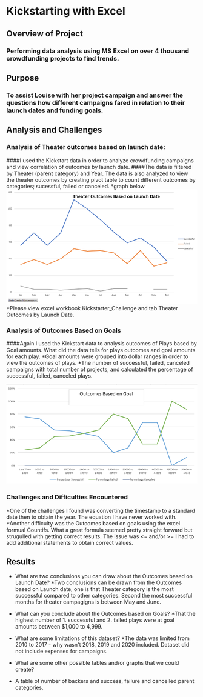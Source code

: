 # Kickstarting with Excel

## Overview of Project
### Performing data analysis using MS Excel on over 4 thousand crowdfunding projects to find trends.

## Purpose
### To assist Louise with her project campaign and answer the questions how different campaigns fared in relation to their launch dates and funding goals.

## Analysis and Challenges

### Analysis of Theater outcomes based on launch date:
####I used the Kickstart data in order to analyze crowdfunding campaigns and view correlation of outcomes by launch date.
####The data is filtered by Theater (parent category) and Year. The data is also analyzed to view the theater outcomes by creating pivot table to count different outcomes by categories; sucessful, failed or canceled.
*graph below
![Theater_Outcomes_vs_Launch.png](Theater_Outcomes_vs_Launch.png)
*Please view excel workbook Kickstarter_Challenge and tab Theater Outcomes by Launch Date.

### Analysis of Outcomes Based on Goals
####Again I used the Kickstart data to analysis outcomes of Plays based by Goal amounts. What did the data tells for plays outcomes and goal amounts for each play.
*Goal amounts were grouped into dollar ranges in order to view the outcomes of plays.
*The number of successful, failed, canceled campaigns with total number of projects, and calculated the percentage of successful, failed, canceled plays.


![OutcomesGoals.png](outcomesGoals.png)

### Challenges and Difficulties Encountered
*One of the challenges I found was converting the timestamp to a standard date then to obtain the year. The equation I have never worked with. 
*Another difficulty was the Outcomes based on goals using the excel formual Countifs. What a great formula seemed pretty straight forward but strugulled with getting correct results.  The issue was <= and/or >= I had to add additional statements to obtain correct values. 

## Results

- What are two conclusions you can draw about the Outcomes based on Launch Date?
*Two conclusions can be drawn from the Outcomes based on Launch date, one is that Theater category is the most successful compared to other categories. Second the most successful months for theater campagigns is between May and June. 


- What can you conclude about the Outcomes based on Goals?
*That the highest number of 1. successful and 2. failed plays were at goal amounts between $1,000 to 4,999.

- What are some limitations of this dataset? 
*The data was limited from 2010 to 2017 - why wasn't 2018, 2019 and 2020 included. Dataset did not include expenses for campaigns. 


- What are some other possible tables and/or graphs that we could create?  
* A  table of number of backers and success, failure and cancelled parent categories. 
